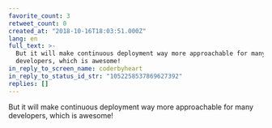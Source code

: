 ```yaml
---
favorite_count: 3
retweet_count: 0
created_at: "2018-10-16T18:03:51.000Z"
lang: en
full_text: >-
  But it will make continuous deployment way more approachable for many
  developers, which is awesome!
in_reply_to_screen_name: coderbyheart
in_reply_to_status_id_str: "1052258537869627392"
replies: []
---
```


But it will make continuous deployment way more approachable for many
developers, which is awesome!
